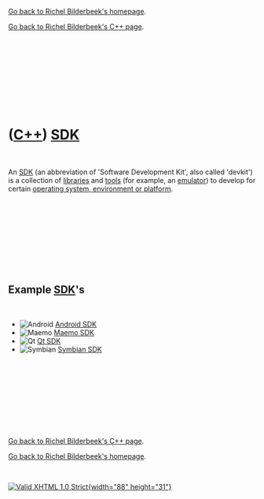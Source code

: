 [Go back to Richel Bilderbeek's homepage](index.htm).

[Go back to Richel Bilderbeek's C++ page](Cpp.htm).

 

 

 

 

 

([C++](Cpp.htm)) [SDK](CppSdk.htm)
==================================

 

An [SDK](CppSdk.htm) (an abbreviation of 'Software Development Kit',
also called 'devkit') is a collection of [libraries](CppLibrary.htm) and
[tools](Tools.htm) (for example, an [emulator](CppEmulator.htm)) to
develop for certain [operating system, environment or
platform](CppOs.htm).

 

 

 

 

 

Example [SDK](CppSdk.htm)'s
---------------------------

 

-   ![Android](PicAndroid.png) [Android SDK](CppAndroidSdk.htm)
-   ![Maemo](PicMaemo.png) [Maemo SDK](CppMaemoSdk.htm)
-   ![Qt](PicQt.png) [Qt SDK](CppQtSdk.htm)
-   ![Symbian](PicSymbian.png) [Symbian SDK](CppSymbianSdk.htm)

 

 

 

 

 

[Go back to Richel Bilderbeek's C++ page](Cpp.htm).

[Go back to Richel Bilderbeek's homepage](index.htm).

 

[![Valid XHTML 1.0 Strict](valid-xhtml10.png){width="88"
height="31"}](http://validator.w3.org/check?uri=referer)
